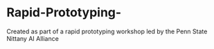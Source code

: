 # Rapid-Prototyping-
Created as part of a rapid prototyping workshop led by the Penn State Nittany AI Alliance

